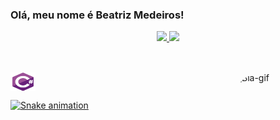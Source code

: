 ### Olá, meu nome é Beatriz Medeiros!

<div align="center">
  <a href="https://github.com/medeirosfbia">
  <img height="180em" src="https://github-readme-stats.vercel.app/api?username=medeirosfbia&show_icons=true&theme=dracula&include_all_commits=true&count_private=true"/>
  <img height="180em" src="https://github-readme-stats.vercel.app/api/top-langs/?username=medeirosfbia&layout=compact&langs_count=7&theme=dracula"/>
</div>
   
  ##
 
  <div style="display: inline_block"><br>
  <img align="center" alt="Bia-Csharp" height="30" width="40" src="https://raw.githubusercontent.com/devicons/devicon/master/icons/csharp/csharp-original.svg">
  <img align="right" alt="Bia-gif" width="150" height="150" style="border-radius:50px;" src="https://i.imgur.com/2fNOiJv.gifv">
</div>

![Snake animation](https://github.com/medeirosfbia/medeirosfbia/blob/output/github-contribution-grid-snake.svg)
